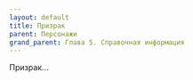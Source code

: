 ```yaml
---
layout: default
title: Призрак
parent: Персонажи
grand_parent: Глава 5. Справочная информация
---
```


Призрак...